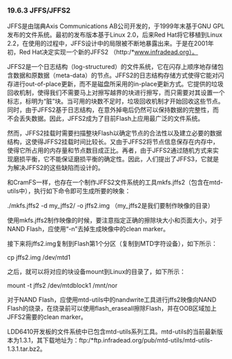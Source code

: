 ### 19.6.3 JFFS/JFFS2

JFFS是由瑞典Axis Communications AB公司开发的，于1999年末基于GNU GPL发布的文件系统。最初的发布版本基于Linux 2.0，后来Red Hat将它移植到Linux 2.2，在使用的过程中，JFFS设计中的局限被不断地暴露出来。于是在2001年初，Red Hat决定实现一个新的JFFS2 （http:/*www.infradead.org）。

JFFS2是一个日志结构（log-structured）的文件系统，它在闪存上顺序地存储包含数据和原数据（meta-data）的节点。JFFS2的日志结构存储方式使得它能对闪存进行out-of-place更新，而不是磁盘所采用的in-place更新方式。它提供的垃圾回收机制，使得我们不需要马上对擦写越界的块进行擦写，而只需要对其设置一个标志，标明为“脏”块。当可用的块数不足时，垃圾回收机制才开始回收这些节点。同时，由于JFFS2基于日志结构，在意外掉电后仍然可以保持数据的完整性，而不会丢失数据。因此，JFFS2成为了目前Flash上应用最广泛的文件系统。

然而，JFFS2挂载时需要扫描整块Flash以确定节点的合法性以及建立必要的数据结构，这使得JFFS2挂载时间比较长。又由于JFFS2将节点信息保存在内存中，使得它所占用的内存量和节点数目成正比。再者，由于JFFS2通过随机方式来实现磨损平衡，它不能保证磨损平衡的确定性。因此，人们提出了JFFS3，它就是为解决JFFS2的这些缺陷而设计的。

和CramFS一样，也存在一个制作JFFS2文件系统的工具mkfs.jffs2（包含在mtd-utils中），执行如下命令即可生成所要的映象：

./mkfs.jffs2 -d my_jffs2/ -o jffs2.img （my_jffs2是我们要制作映像的目录）

使用mkfs.jffs2制作映像的时候，要注意指定正确的擦除块大小和页面大小，对于NAND Flash，应使用“-n”去掉生成映像中的clean marker。

接下来将jffs2.img复制到Flash第1个分区（复制到MTD字符设备），如下所示：

cp jffs2.img /dev/mtd1

之后，就可以将对应的块设备mount到Linux的目录了，如下所示：

mount -t jffs2 /dev/mtdblock1 /mnt/nor

对于NAND Flash，应使用mtd-utils中的nandwrite工具进行jffs2映像向NAND Flash的烧录，在烧录前可以使用flash_eraseall擦除Flash，并在OOB区域加上JFFS2需要的clean marker。

LDD6410开发板的文件系统中已包含mtd-utils系列工具。mtd-utils的当前最新版本为1.3.1，其下载地址为：ftp:/*ftp.infradead.org/pub/mtd-utils/mtd-utils-1.3.1.tar.bz2。

